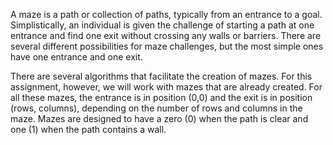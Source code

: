 A maze is a path or collection of paths, typically from an entrance to a goal. Simplistically, an individual is given the challenge of starting a path at one entrance and find one exit without crossing any walls or barriers. There are several different possibilities for maze challenges, but the most simple ones have one entrance and one exit.

There are several algorithms that facilitate the creation of mazes. For this assignment, however, we will work with mazes that are already created. For all these mazes, the entrance is in position (0,0) and the exit is in position (rows, columns), depending on the number of rows and columns in the maze. Mazes are designed to have a zero (0) when the path is clear and one (1) when the path contains a wall.

